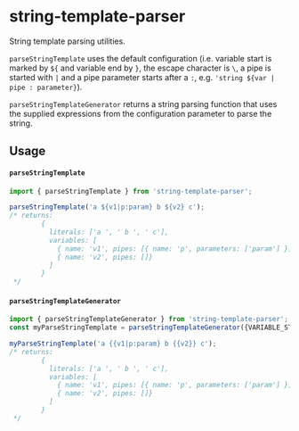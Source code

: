 # string-template-parser

String template parsing utilities.

`parseStringTemplate` uses the default configuration (i.e. variable
start is marked by `${` and variable end by `}`, the escape character
is ` \ `, a pipe is started with `|` and a pipe parameter starts after
a `:`, e.g. `'string ${var | pipe : parameter}`).

`parseStringTemplateGenerator` returns a string parsing function
that uses the supplied expressions from the configuration parameter
to parse the string.

## Usage

#### `parseStringTemplate`

```typescript
import { parseStringTemplate } from 'string-template-parser';

parseStringTemplate('a ${v1|p:param} b ${v2} c');
/* returns:
        {
          literals: ['a ', ' b ', ' c'],
          variables: [
            { name: 'v1', pipes: [{ name: 'p', parameters: ['param'] }],
            { name: 'v2', pipes: []}
          ]
        }
 */
```

#### `parseStringTemplateGenerator`

```typescript
import { parseStringTemplateGenerator } from 'string-template-parser';
const myParseStringTemplate = parseStringTemplateGenerator({VARIABLE_START: /^\{\{/, VARIABLE_END: /^\}\}/});

myParseStringTemplate('a {{v1|p:param} b {{v2}} c');
/* returns:
        {
          literals: ['a ', ' b ', ' c'],
          variables: [
            { name: 'v1', pipes: [{ name: 'p', parameters: ['param'] }],
            { name: 'v2', pipes: []}
          ]
        }
 */
```